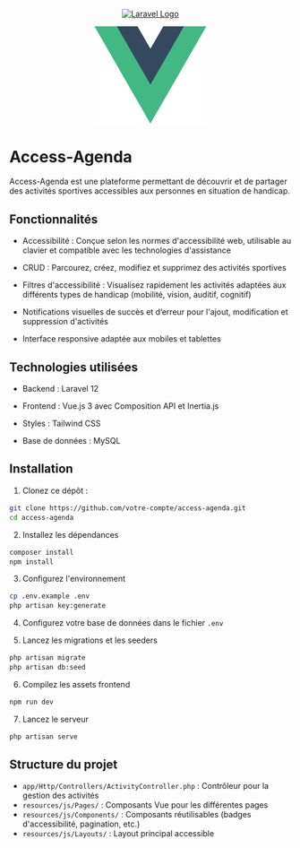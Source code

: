 <p align="center"><a href="https://laravel.com" target="_blank"><img src="https://raw.githubusercontent.com/laravel/art/master/logo-lockup/5%20SVG/2%20CMYK/1%20Full%20Color/laravel-logolockup-cmyk-red.svg" width="400" alt="Laravel Logo"></a></p>

<p align="center">
    <a href="https://vuejs.org" target="_blank">
        <img src="https://raw.githubusercontent.com/vuejs/art/master/logo.svg" width="200" alt="Vue.js Logo">
    </a>
</p>

# Access-Agenda

Access-Agenda est une plateforme permettant de découvrir et de partager des activités sportives accessibles aux personnes en situation de handicap.

## Fonctionnalités

- Accessibilité : Conçue selon les normes d'accessibilité web, utilisable au clavier et compatible avec les technologies d'assistance

- CRUD : Parcourez, créez, modifiez et supprimez des activités sportives

- Filtres d'accessibilité : Visualisez rapidement les activités adaptées aux différents types de handicap (mobilité, vision, auditif, cognitif)

- Notifications visuelles de succès et d’erreur pour l'ajout, modification et suppression d'activités

- Interface responsive adaptée aux mobiles et tablettes

## Technologies utilisées

- Backend : Laravel 12

- Frontend : Vue.js 3 avec Composition API et Inertia.js

- Styles : Tailwind CSS

- Base de données : MySQL

## Installation

1. Clonez ce dépôt : 
```bash
git clone https://github.com/votre-compte/access-agenda.git
cd access-agenda
``` 

2. Installez les dépendances
```bash
composer install
npm install
``` 

3. Configurez l'environnement
```bash
cp .env.example .env
php artisan key:generate
``` 

4. Configurez votre base de données dans le fichier `.env`

5. Lancez les migrations et les seeders
```bash
php artisan migrate
php artisan db:seed
``` 

6. Compilez les assets frontend
```bash
npm run dev
``` 

7. Lancez le serveur
```bash
php artisan serve
``` 

## Structure du projet

- `app/Http/Controllers/ActivityController.php` : Contrôleur pour la gestion des activités
- `resources/js/Pages/` : Composants Vue pour les différentes pages
- `resources/js/Components/` : Composants réutilisables (badges d'accessibilité, pagination, etc.)
- `resources/js/Layouts/` : Layout principal accessible


